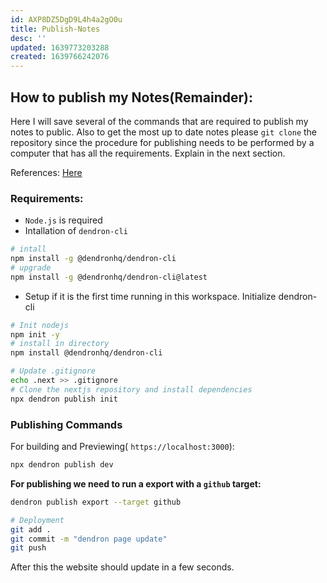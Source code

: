 ```yaml
---
id: AXP8DZ5DgD9L4h4a2gO0u
title: Publish-Notes
desc: ''
updated: 1639773203288
created: 1639766242076
---
```



## How to publish my Notes(Remainder):

Here I will save several of the commands that are required to publish my notes to public. Also to get the most up to date notes please `git clone` the repository since the procedure for publishing needs to be performed by a computer that has all the requirements. Explain in the next section.

References: [Here](https://wiki.dendron.so/notes/23a1b942-99af-45c8-8116-4f4bb7dccd21/)

### Requirements:

* `Node.js` is required
* Intallation of `dendron-cli`

```bash
# intall
npm install -g @dendronhq/dendron-cli
# upgrade
npm install -g @dendronhq/dendron-cli@latest

```

* Setup if it is the first time running in this workspace. Initialize dendron-cli

```bash
# Init nodejs
npm init -y 
# install in directory
npm install @dendronhq/dendron-cli

# Update .gitignore
echo .next >> .gitignore
# Clone the nextjs repository and install dependencies
npx dendron publish init
```




### Publishing Commands

For building and Previewing( `https://localhost:3000`):

```bash
npx dendron publish dev
```

**For publishing we need to run a export with a `github` target:**

```bash
dendron publish export --target github

# Deployment
git add .
git commit -m "dendron page update"
git push
```

After this the website should update in a few seconds.
